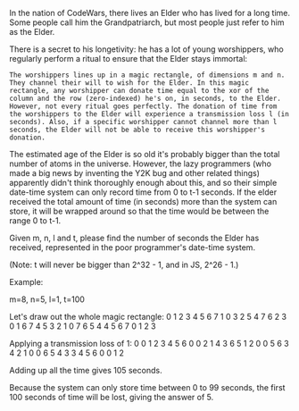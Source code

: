 In the nation of CodeWars, there lives an Elder who has lived for a long time.
Some people call him the Grandpatriarch, but most people just refer to him as the Elder.

There is a secret to his longetivity: he has a lot of young worshippers, who regularly perform a ritual to ensure that the Elder stays immortal:

    The worshippers lines up in a magic rectangle, of dimensions m and n.
    They channel their will to wish for the Elder. In this magic rectangle, any worshipper can donate time equal to the xor of the column and the row (zero-indexed) he's on, in seconds, to the Elder.
    However, not every ritual goes perfectly. The donation of time from the worshippers to the Elder will experience a transmission loss l (in seconds). Also, if a specific worshipper cannot channel more than l seconds, the Elder will not be able to receive this worshipper's donation.

The estimated age of the Elder is so old it's probably bigger than the total number of atoms in the universe. However, the lazy programmers (who made a big news by inventing the Y2K bug and other related things) apparently didn't think thoroughly enough about this, and so their simple date-time system can only record time from 0 to t-1 seconds. If the elder received the total amount of time (in seconds) more than the system can store, it will be wrapped around so that the time would be between the range 0 to t-1.

Given m, n, l and t, please find the number of seconds the Elder has received, represented in the poor programmer's date-time system.

(Note: t will never be bigger than 2^32 - 1, and in JS, 2^26 - 1.)

Example:

m=8, n=5, l=1, t=100

Let's draw out the whole magic rectangle:
0 1 2 3 4 5 6 7
1 0 3 2 5 4 7 6
2 3 0 1 6 7 4 5
3 2 1 0 7 6 5 4
4 5 6 7 0 1 2 3

Applying a transmission loss of 1:
0 0 1 2 3 4 5 6
0 0 2 1 4 3 6 5
1 2 0 0 5 6 3 4
2 1 0 0 6 5 4 3
3 4 5 6 0 0 1 2

Adding up all the time gives 105 seconds.

Because the system can only store time between 0 to 99 seconds, the first 100 seconds of time will be lost, giving the answer of 5.
